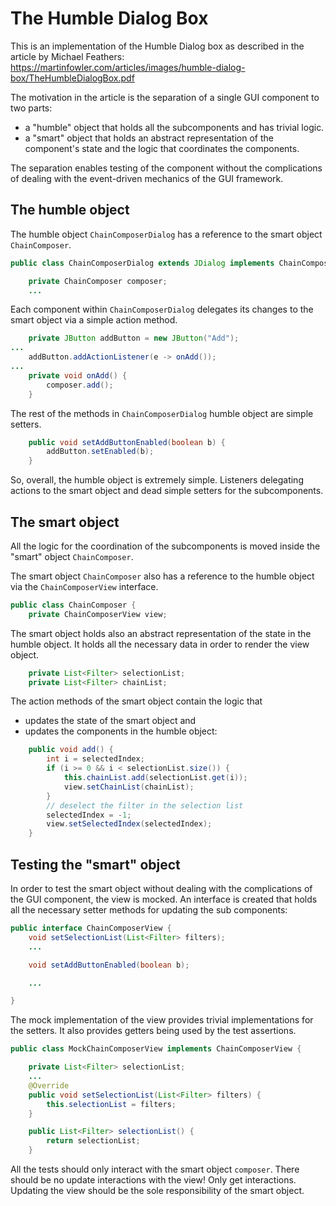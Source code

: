 # The Humble Dialog Box

This is an implementation of the Humble Dialog box as described in the article by Michael Feathers: https://martinfowler.com/articles/images/humble-dialog-box/TheHumbleDialogBox.pdf

The motivation in the article is the separation of a single GUI component to two parts:

- a "humble" object that holds all the subcomponents and has trivial logic.
- a "smart" object that holds an abstract representation of the component's state and the logic that coordinates the components.

The separation enables testing of the component without the complications of dealing with the event-driven mechanics of the GUI framework.

## The humble object

The humble object `ChainComposerDialog` has a reference to the smart object `ChainComposer`.

```java
public class ChainComposerDialog extends JDialog implements ChainComposerView {

    private ChainComposer composer;
    ...
```

Each component within `ChainComposerDialog` delegates its changes to the smart object via a simple action method.

```java
    private JButton addButton = new JButton("Add");
...
    addButton.addActionListener(e -> onAdd());
...
    private void onAdd() {
        composer.add();
    }

```

The rest of the methods in `ChainComposerDialog` humble object are simple setters.

```java
    public void setAddButtonEnabled(boolean b) {
        addButton.setEnabled(b);
    }
```

So, overall, the humble object is extremely simple. Listeners delegating actions to the smart object and dead simple setters for the subcomponents.

## The smart object

All the logic for the coordination of the subcomponents is moved inside the "smart" object `ChainComposer`.

The smart object `ChainComposer` also has a reference to the humble object via the `ChainComposerView` interface.

```java
public class ChainComposer {
    private ChainComposerView view;

```

The smart object holds also an abstract representation of the state in the humble object. It holds all the necessary data in order to render the view object.

```java
    private List<Filter> selectionList;
    private List<Filter> chainList;
```

The action methods of the smart object contain the logic that

- updates the state of the smart object and
- updates the components in the humble object:

```java
    public void add() {
        int i = selectedIndex;
        if (i >= 0 && i < selectionList.size()) {
            this.chainList.add(selectionList.get(i));
            view.setChainList(chainList);
        }
        // deselect the filter in the selection list
        selectedIndex = -1;
        view.setSelectedIndex(selectedIndex);
    }
```

## Testing the "smart" object

In order to test the smart object without dealing with the complications of the GUI component, the view is mocked. An interface is created that holds all the necessary
setter methods for updating the sub components:

```java
public interface ChainComposerView {
    void setSelectionList(List<Filter> filters);
    ...

    void setAddButtonEnabled(boolean b);

    ...

}
```

The mock implementation of the view provides trivial implementations for the setters.
It also provides getters being used by the test assertions.

```java
public class MockChainComposerView implements ChainComposerView {

    private List<Filter> selectionList;
    ...
    @Override
    public void setSelectionList(List<Filter> filters) {
        this.selectionList = filters;
    }

    public List<Filter> selectionList() {
        return selectionList;
    }
```

All the tests should only interact with the smart object `composer`. There should be no
update interactions with the view! Only get interactions.
Updating the view should be the sole responsibility of the smart object.
